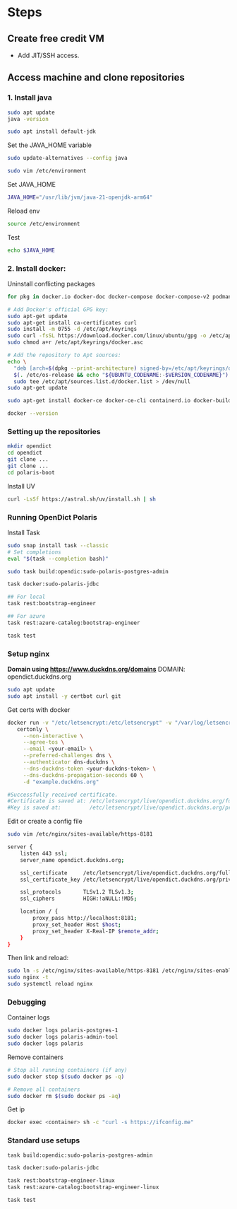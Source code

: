 # Steps

## Create free credit VM

- Add JIT/SSH access.

## Access machine and clone repositories

### 1. Install java

```bash
sudo apt update
java -version
```

```bash
sudo apt install default-jdk
```

Set the JAVA_HOME variable

```bash
sudo update-alternatives --config java
```

```bash
sudo vim /etc/environment
```

Set JAVA_HOME

```bash
JAVA_HOME="/usr/lib/jvm/java-21-openjdk-arm64"
```

Reload env

```bash
source /etc/environment
```

Test

```bash
echo $JAVA_HOME
```

### 2. Install docker:

Uninstall conflicting packages

```bash
for pkg in docker.io docker-doc docker-compose docker-compose-v2 podman-docker containerd runc; do sudo apt-get remove $pkg; done
```

```bash
# Add Docker's official GPG key:
sudo apt-get update
sudo apt-get install ca-certificates curl
sudo install -m 0755 -d /etc/apt/keyrings
sudo curl -fsSL https://download.docker.com/linux/ubuntu/gpg -o /etc/apt/keyrings/docker.asc
sudo chmod a+r /etc/apt/keyrings/docker.asc

# Add the repository to Apt sources:
echo \
  "deb [arch=$(dpkg --print-architecture) signed-by=/etc/apt/keyrings/docker.asc] https://download.docker.com/linux/ubuntu \
  $(. /etc/os-release && echo "${UBUNTU_CODENAME:-$VERSION_CODENAME}") stable" | \
  sudo tee /etc/apt/sources.list.d/docker.list > /dev/null
sudo apt-get update
```

```bash
sudo apt-get install docker-ce docker-ce-cli containerd.io docker-buildx-plugin docker-compose-plugin
```

```bash
docker --version
```

### Setting up the repositories

```bash
mkdir opendict
cd opendict
git clone ...
git clone ...
cd polaris-boot
```

Install UV

```bash
curl -LsSf https://astral.sh/uv/install.sh | sh
```

### Running OpenDict Polaris

Install Task

```bash
sudo snap install task --classic
# Set completions
eval "$(task --completion bash)"
```

```bash
sudo task build:opendic:sudo-polaris-postgres-admin
```

```bash
task docker:sudo-polaris-jdbc
```

```bash
## For local
task rest:bootstrap-engineer

## For azure
task rest:azure-catalog:bootstrap-engineer
```

```bash
task test
```

### Setup nginx

**Domain using https://www.duckdns.org/domains**
DOMAIN: opendict.duckdns.org

```bash
sudo apt update
sudo apt install -y certbot curl git
```

Get certs with docker

```bash
docker run -v "/etc/letsencrypt:/etc/letsencrypt" -v "/var/log/letsencrypt:/var/log/letsencrypt" infinityofspace/certbot_dns_duckdns:latest \
   certonly \
     --non-interactive \
     --agree-tos \
     --email <your-email> \
     --preferred-challenges dns \
     --authenticator dns-duckdns \
     --dns-duckdns-token <your-duckdns-token> \
     --dns-duckdns-propagation-seconds 60 \
     -d "example.duckdns.org"

#Successfully received certificate.
#Certificate is saved at: /etc/letsencrypt/live/opendict.duckdns.org/fullchain.pem
#Key is saved at:         /etc/letsencrypt/live/opendict.duckdns.org/privkey.pem
```

Edit or create a config file

```bash
sudo vim /etc/nginx/sites-available/https-8181

server {
    listen 443 ssl;
    server_name opendict.duckdns.org;

    ssl_certificate     /etc/letsencrypt/live/opendict.duckdns.org/fullchain.pem;
    ssl_certificate_key /etc/letsencrypt/live/opendict.duckdns.org/privkey.pem;

    ssl_protocols       TLSv1.2 TLSv1.3;
    ssl_ciphers         HIGH:!aNULL:!MD5;

    location / {
        proxy_pass http://localhost:8181;
        proxy_set_header Host $host;
        proxy_set_header X-Real-IP $remote_addr;
    }
}
```

Then link and reload:

```bash
sudo ln -s /etc/nginx/sites-available/https-8181 /etc/nginx/sites-enabled/
sudo nginx -t
sudo systemctl reload nginx
```

### Debugging

Container logs

```bash
sudo docker logs polaris-postgres-1
sudo docker logs polaris-admin-tool
sudo docker logs polaris
```

Remove containers

```bash
# Stop all running containers (if any)
sudo docker stop $(sudo docker ps -q)

# Remove all containers
sudo docker rm $(sudo docker ps -aq)
```

Get ip

```bash
docker exec <container> sh -c "curl -s https://ifconfig.me"
```

### Standard use setups

```bash
task build:opendic:sudo-polaris-postgres-admin
```

```bash
task docker:sudo-polaris-jdbc
```

```bash
task rest:bootstrap-engineer-linux
task rest:azure-catalog:bootstrap-engineer-linux
```

```bash
task test
```
